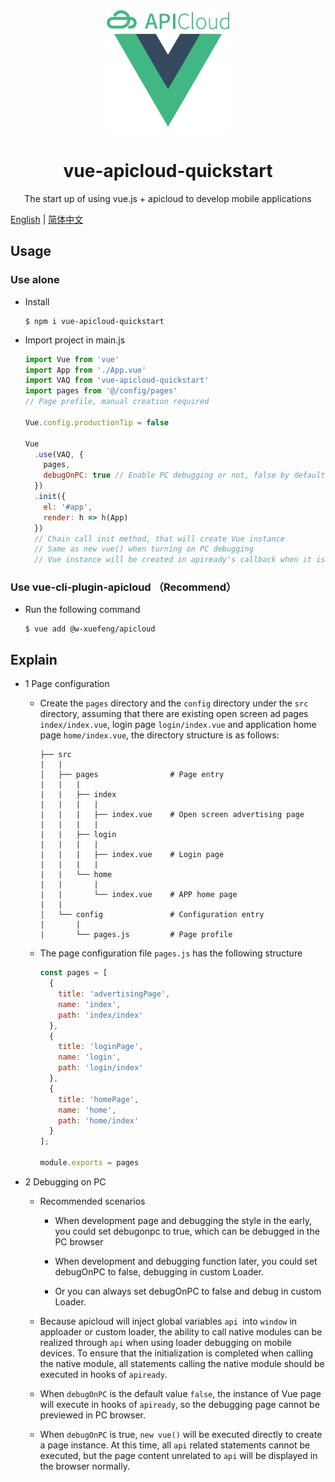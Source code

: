 <div align="center">
  <img width="200" src="./assets/logo.png">
  <h1>vue-apicloud-quickstart</h1>
  <p> The start up of using vue.js + apicloud to develop mobile applications</p>
</div>

[English](./README_EN.md) | [简体中文](./README.md)

## Usage

### Use alone

- Install

  ```shell
  $ npm i vue-apicloud-quickstart
  ```
- Import project in main.js

  ```js
  import Vue from 'vue'
  import App from './App.vue'
  import VAQ from 'vue-apicloud-quickstart'
  import pages from '@/config/pages'
  // Page profile, manual creation required

  Vue.config.productionTip = false

  Vue
    .use(VAQ, {
      pages,
      debugOnPC: true // Enable PC debugging or not, false by default
    })
    .init({
      el: '#app',
      render: h => h(App)
    })
    // Chain call init method, that will create Vue instance
    // Same as new vue() when turning on PC debugging
    // Vue instance will be created in apiready's callback when it is not turned on
  ```
### Use vue-cli-plugin-apicloud （Recommend）

- Run the following command

  ```shell
  $ vue add @w-xuefeng/apicloud
  ```

## Explain

- 1 Page configuration

  - Create the `pages` directory and the `config` directory under the `src` directory, assuming that there are existing open screen ad pages
`index/index.vue`, login page `login/index.vue` and application home page `home/index.vue`, the directory structure is as follows:

    ```
    ├── src
    |   |
    │   ├── pages                # Page entry
    |   |   |
    |   |   ├── index
    |   |   |   |
    |   |   |   ├── index.vue    # Open screen advertising page
    |   |   |   |
    |   |   ├── login
    |   |   |   |
    |   |   |   ├── index.vue    # Login page
    |   |   |   |
    |   |   └── home
    |   |       |
    |   |       └── index.vue    # APP home page
    |   |
    │   └── config               # Configuration entry
    |       |
    |       └── pages.js         # Page profile
    ```

  - The page configuration file `pages.js` has the following structure

    ```js
    const pages = [
      {
        title: 'advertisingPage',
        name: 'index',
        path: 'index/index'
      },
      {
        title: 'loginPage',
        name: 'login',
        path: 'login/index'
      },
      {
        title: 'homePage',
        name: 'home',
        path: 'home/index'
      }
    ];

    module.exports = pages
    ```

- 2 Debugging on PC

  - Recommended scenarios 

    - When development page and debugging the style in the early, you could set debugonpc to true, which can be debugged in the PC browser

    - When development and debugging function later, you could set debugOnPC to false, debugging in custom Loader.

    - Or you can always set debugOnPC to false and debug in custom Loader.

  - Because apicloud will inject global variables `api `into `window` in apploader or custom loader, the ability to call native modules can be realized through `api` when using loader debugging on mobile devices. To ensure that the initialization is completed when calling the native module, all statements calling the native module should be executed in hooks of `apiready`.

  - When `debugOnPC` is the default value `false`, the instance of Vue page will execute in hooks of `apiready`, so the debugging page cannot be previewed in PC browser.

  - When `debugOnPC` is true, `new vue()` will be executed directly to create a page instance. At this time, all `api` related statements cannot be executed, but the page content unrelated to `api` will be displayed in the browser normally.
  